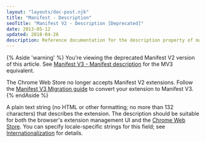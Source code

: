 ```yaml
---
layout: "layouts/doc-post.njk"
title: "Manifest - Description"
seoTitle: "Manifest V2 - Description [Deprecated]"
date: 2013-05-12
updated: 2018-04-26
description: Reference documentation for the description property of manifest.json.
---
```


{% Aside 'warning' %}
You're viewing the deprecated Manifest V2 version of this article. See [Manifest V3 - Manifest description](/docs/extensions/mv3/manifest/description) for the MV3 equivalent.

The Chrome Web Store no longer accepts Manifest V2 extensions. Follow the [Manifest V3 Migration guide](/docs/extensions/migrating) to convert your extension to Manifest V3.
{% endAside %}

A plain text string (no HTML or other formatting; no more than 132 characters) that describes the
extension. The description should be suitable for both the browser's extension management UI and the
[Chrome Web Store][1]. You can specify locale-specific strings for this field; see
[Internationalization][2] for details.

[1]: https://chrome.google.com/webstore
[2]: /docs/extensions/i18n
